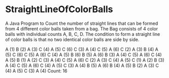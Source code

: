 # StraightLineOfColorBalls
A Java Program to Count the number of straight lines that can be formed from 4 different color balls taken from a bag.
The Bag consists of 4 color balls with individual counts A, B, C, D. The condition to form a straight line of color balls
is that no two identical color balls are side by side.

 A (1) B (2) A (3) C (4) A (5) C (6)
 C (3) A (4) C (5) A (6)
 C (2) A (3) B (4) A (5) C (6)
 C (5) A (6)
 C (4) A (5) B (6)
 B (5) A (6)
 B (3) A (4) C (5) A (6)
 C (4) A (5)
 B (1) A (2) C (3) A (4) C (5) A (6)
 C (2) A (3) C (4) A (5)
 C (1) A (2) B (3) A (4) C (5) A (6)
 C (4) A (5)
 C (3) A (4) B (5) A (6)
 B (4) A (5)
 B (2) A (3) C (4) A (5)
 C (3) A (4)
Count: 16

